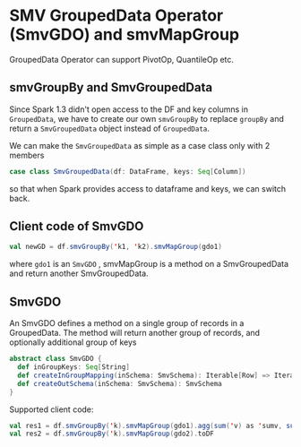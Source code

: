 # SMV GroupedData Operator (SmvGDO) and smvMapGroup
GroupedData Operator can support PivotOp, QuantileOp etc.

## smvGroupBy and SmvGroupedData
Since Spark 1.3 didn't open access to the DF and key columns in ```GroupedData```, we have to create our own 
```smvGroupBy``` to replace ```groupBy``` and return a ```SmvGroupedData``` object instead of ```GroupedData```. 

We can make the ```SmvGroupedData``` as simple as a case class only with 2 members 
```scala
case class SmvGroupedData(df: DataFrame, keys: Seq[Column])
```
so that when Spark provides access to dataframe and keys, we can switch back. 

## Client code of SmvGDO
```scala
val newGD = df.smvGroupBy('k1, 'k2).smvMapGroup(gdo1)
```
where ```gdo1``` is an ```SmvGDO``` , smvMapGroup is a method on a SmvGroupedData and return another SmvGroupedData.

## SmvGDO
An SmvGDO defines a method on a single group of records in a GroupedData. The method will return another group of records, and 
optionally additional group of keys

```scala
abstract class SmvGDO {
  def inGroupKeys: Seq[String]
  def createInGroupMapping(inSchema: SmvSchema): Iterable[Row] => Iterable[Row]
  def createOutSchema(inSchema: SmvSchema): SmvSchema
}
```

Supported client code:
```scala
val res1 = df.smvGroupBy('k).smvMapGroup(gdo1).agg(sum('v) as 'sumv, sum('v2) as 'sumv2)
val res2 = df.smvGroupBy('k).smvMapGroup(gdo2).toDF
```